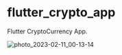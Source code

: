 # flutter_crypto_app

Flutter CryptoCurrency App.


![photo_2023-02-11_00-13-14](https://user-images.githubusercontent.com/82289240/218172454-5f5860ee-10f0-4fd9-9622-f1adad03fecf.jpg)
